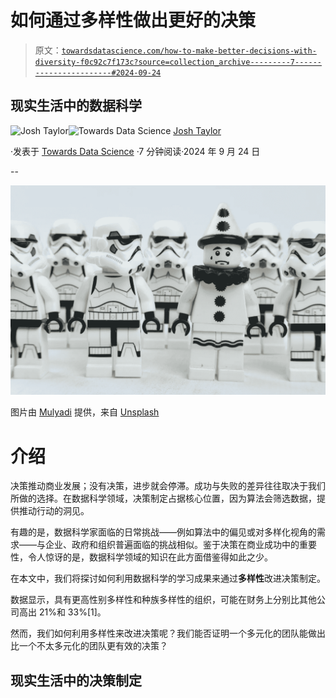 # 如何通过多样性做出更好的决策

> 原文：[`towardsdatascience.com/how-to-make-better-decisions-with-diversity-f0c92c7f173c?source=collection_archive---------7-----------------------#2024-09-24`](https://towardsdatascience.com/how-to-make-better-decisions-with-diversity-f0c92c7f173c?source=collection_archive---------7-----------------------#2024-09-24)

## 现实生活中的数据科学

[](https://medium.com/@thejoshtaylor?source=post_page---byline--f0c92c7f173c--------------------------------)![Josh Taylor](https://medium.com/@thejoshtaylor?source=post_page---byline--f0c92c7f173c--------------------------------)[](https://towardsdatascience.com/?source=post_page---byline--f0c92c7f173c--------------------------------)![Towards Data Science](https://towardsdatascience.com/?source=post_page---byline--f0c92c7f173c--------------------------------) [Josh Taylor](https://medium.com/@thejoshtaylor?source=post_page---byline--f0c92c7f173c--------------------------------)

·发表于 [Towards Data Science](https://towardsdatascience.com/?source=post_page---byline--f0c92c7f173c--------------------------------) ·7 分钟阅读·2024 年 9 月 24 日

--

![](img/8d335f25fbcf63b4952039c25cb2aaca.png)

图片由 [Mulyadi](https://unsplash.com/@mullyadii?utm_source=medium&utm_medium=referral) 提供，来自 [Unsplash](https://unsplash.com/?utm_source=medium&utm_medium=referral)

# 介绍

决策推动商业发展；没有决策，进步就会停滞。成功与失败的差异往往取决于我们所做的选择。在数据科学领域，决策制定占据核心位置，因为算法会筛选数据，提供推动行动的洞见。

有趣的是，数据科学家面临的日常挑战——例如算法中的偏见或对多样化视角的需求——与企业、政府和组织普遍面临的挑战相似。鉴于决策在商业成功中的重要性，令人惊讶的是，数据科学领域的知识在此方面借鉴得如此之少。

在本文中，我们将探讨如何利用数据科学的学习成果来通过**多样性**改进决策制定。

数据显示，具有更高性别多样性和种族多样性的组织，可能在财务上分别比其他公司高出 21%和 33%[1]。

然而，我们如何利用多样性来改进决策呢？我们能否证明一个多元化的团队能做出比一个不太多元化的团队更有效的决策？

## 现实生活中的决策制定
